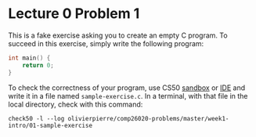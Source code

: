 # Lecture 0 Problem 1

This is a fake exercise asking you to create an empty C program. To succeed in
this exercise, simply write the following program:

```c
int main() {
    return 0;
}
```

To check the correctness of your program, use CS50 [sandbox](sandbox.cs50.io)
or [IDE](ide.cs50.io) and write it in a file named `sample-exercise.c`. In a terminal,
with that file in the local directory, check with this command:

```shell
check50 -l --log olivierpierre/comp26020-problems/master/week1-intro/01-sample-exercise
```
